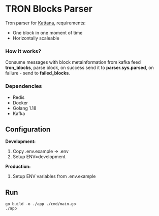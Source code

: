 # TRON Blocks Parser
Tron parser for [Kattana](https://app.kattana.io), requirements:
* One block in one moment of time
* Horizontally scaleable

### How it works?
Consume messages with block metainformation from kafka feed **tron_blocks**, parse block,
on success send it to **parser.sys.parsed**, on failure - send to **failed_blocks**.

### Dependencies
* Redis
* Docker
* Golang 1.18
* Kafka

## Configuration
**Development:**
1) Copy .env.example -> .env
2) Setup ENV=development

**Production:**
1) Setup ENV variables from .env.example

## Run
```
go build -o ./app ./cmd/main.go
./app
```